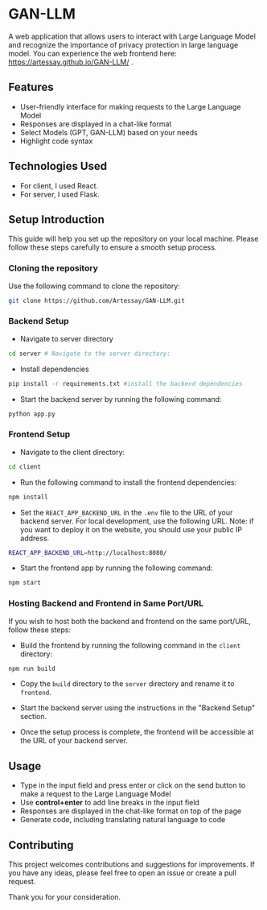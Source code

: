 # GAN-LLM

A web application that allows users to interact with Large Language Model and recognize the importance of privacy protection in large language model. You can experience the web frontend here: https://artessay.github.io/GAN-LLM/ .

## Features
- User-friendly interface for making requests to the Large Language Model
- Responses are displayed in a chat-like format
- Select Models (GPT, GAN-LLM) based on your needs
- Highlight code syntax

## Technologies Used
- For client, I used React.
- For server, I used Flask.

## Setup Introduction
This guide will help you set up the repository on your local machine. Please follow these steps carefully to ensure a smooth setup process.

### Cloning the repository
Use the following command to clone the repository:
```sh
git clone https://github.com/Artessay/GAN-LLM.git
```

### Backend Setup
 
- Navigate to server directory
```sh
cd server # Navigate to the server directory:
```
- Install dependencies
```sh
pip install -r requirements.txt #install the backend dependencies
```

- Start the backend server by running the following command:
```sh
python app.py
```

### Frontend Setup

- Navigate to the client directory:
```sh
cd client
```

- Run the following command to install the frontend dependencies:
```sh
npm install
```

- Set the `REACT_APP_BACKEND_URL` in the `.env` file to the URL of your backend server. For local development, use the following URL. Note: if you want to deploy it on the website, you should use your public IP address.
```sh
REACT_APP_BACKEND_URL=http://localhost:8080/
```

- Start the frontend app by running the following command:
```sh
npm start
```

### Hosting Backend and Frontend in Same Port/URL

If you wish to host both the backend and frontend on the same port/URL, follow these steps:

- Build the frontend by running the following command in the `client` directory:
```sh
npm run build
```
- Copy the `build` directory to the `server` directory and rename it to `frontend`.

- Start the backend server using the instructions in the "Backend Setup" section.

- Once the setup process is complete, the frontend will be accessible at the URL of your backend server.

## Usage
- Type in the input field and press enter or click on the send button to make a request to the Large Language Model
- Use **control+enter** to add line breaks in the input field
- Responses are displayed in the chat-like format on top of the page
- Generate code, including translating natural language to code

## Contributing

This project welcomes contributions and suggestions for improvements. If you have any ideas, please feel free to open an issue or create a pull request.

Thank you for your consideration.


